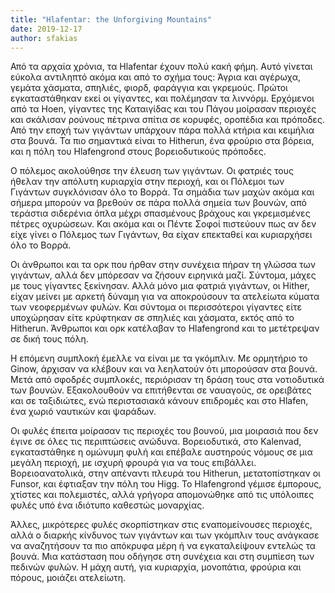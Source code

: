 ```yaml
---
title: "Hlafentar: the Unforgiving Mountains"
date: 2019-12-17
author: sfakias
---
```


Από τα αρχαία χρόνια, τα Hlafentar έχουν πολύ κακή φήμη. Αυτό γίνεται εύκολα
αντιληπτό ακόμα και από το σχήμα τους: Άγρια και αγέρωχα, γεμάτα χάσματα,
σπηλιές, φιορδ, φαράγγια και γκρεμούς. Πρώτοι εγκαταστάθηκαν εκεί οι γίγαντες,
και πολέμησαν τα λιννόρμ. Ερχόμενοι από τα Hoen, γίγαντες της Καταιγίδας και
του Πάγου μοίρασαν περιοχές και σκάλισαν ρούνους πέτρινα σπίτια σε κορυφές,
οροπέδια και πρόποδες. Από την εποχή των γιγάντων υπάρχουν πάρα πολλά κτήρια
και κειμήλια στα βουνά. Τα πιο σημαντικά είναι το Hitherun, ένα φρούριο στα
βόρεια, και η πόλη του Hlafengrond στους βορειοδυτικούς πρόποδες.



Ο πόλεμος ακολούθησε την έλευση των γιγάντων. Οι φατριές τους ήθελαν την
απόλυτη κυριαρχία στην περιοχή, και οι Πόλεμοι των Γιγάντων συγκλόνισαν όλο το
Βορρά. Τα σημάδια των μαχών ακόμα και σήμερα μπορούν να βρεθούν σε πάρα πολλά
σημεία των βουνών, από τεράστια σιδερένια όπλα μέχρι σπασμένους βράχους και
γκρεμισμένες πέτρες οχυρώσεων. Και ακόμα και οι Πέντε Σοφοί πιστεύουν πως αν
δεν είχε γίνει ο Πόλεμος των Γιγάντων, θα είχαν επεκταθεί και κυριαρχήσει όλο
το Βορρά.



Οι άνθρωποι και τα ορκ που ήρθαν στην συνέχεια πήραν τη γλώσσα των γιγάντων,
αλλά δεν μπόρεσαν να ζήσουν ειρηνικά μαζί. Σύντομα, μάχες με τους γίγαντες
ξεκίνησαν. Αλλά μόνο μια φατριά γιγάντων, οι Hither, είχαν μείνει με αρκετή
δύναμη για να αποκρούσουν τα ατελείωτα κύματα των νεοφερμένων φυλών. Και
σύντομα οι περισσότεροι γίγαντες είτε υποχώρησαν είτε κρύφτηκαν σε σπηλιές και
χάσματα, εκτός από το Hitherun. Άνθρωποι και ορκ κατέλαβαν το Hlafengrond και
το μετέτρεψαν σε δική τους πόλη.



H επόμενη συμπλοκή έμελλε να είναι με τα γκόμπλιν. Με ορμητήριο το Ginow,
άρχισαν να κλέβουν και να λεηλατούν ότι μπορούσαν στα βουνά. Μετά από σφοδρές
συμπλοκές, περιόρισαν τη δράση τους στα νοτιοδυτικά των βουνών. Εξακολουθούν
να επιτήθενται σε ναυαγούς, σε ορειβάτες και σε ταξιδιώτες, ενώ περιστασιακά
κάνουν επιδρομές και στο Hlafen, ένα χωριό ναυτικών και ψαράδων.



Οι φυλές έπειτα μοίρασαν τις περιοχές του βουνού, μια μοιρασιά που δεν έγινε
σε όλες τις περιπτώσεις ανώδυνα. Βορειοδυτικά, στο Kalenvad, εγκαταστάθηκε η
ομώνυμη φυλή και επέβαλε αυστηρούς νόμους σε μια μεγάλη περιοχή, με ισχυρή
φρουρά για να τους επιβάλλει. Βορειοανατολικά, στην απέναντι πλευρά του
Hitherun, μετατοπίστηκαν οι Funsor, και έφτιαξαν την πόλη του Higg. To
Hlafengrond γέμισε έμπορους, χτίστες και πολεμιστές, αλλά γρήγορα απομονώθηκε
από τις υπόλοιπες φυλές υπό ένα ιδιότυπο καθεστώς μοναρχίας.



Άλλες, μικρότερες φυλές σκορπίστηκαν στις εναπομείνουσες περιοχές, αλλά ο
διαρκής κίνδυνος των γιγάντων και των γκόμπλιν τους ανάγκασε να αναζητήσουν τα
πιο απόκρυφα μέρη ή να εγκαταλείψουν εντελώς τα βουνά. Μια κατάσταση που
οδήγησε στη συνέχεια και στη συμπίεση των πεδινών φυλών. Η μάχη αυτή, για
κυριαρχία, μονοπάτια, φρούρια και πόρους, μοιάζει ατελείωτη.

